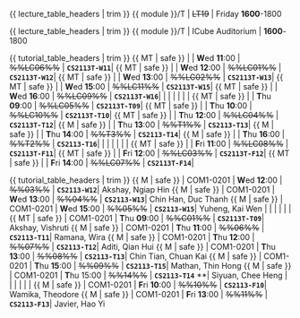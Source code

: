 <span id="lectures-s1">

{{ lecture_table_headers | trim }}
{{ module }}/T | ~~LT19~~ | Friday **1600**-1800
</span>

<span id="lectures-s2">

{{ lecture_table_headers | trim }}
{{ module }}/T | ICube Auditorium | **1600**-1800
</span>

<span id="tutorials-s1">

{{ tutorial_table_headers | trim }}
{{ MT | safe }} | | **W**ed  **11**:00 | ~~%%LC06%%~~ | **`CS2113T-W11`**|
{{ MT | safe }} | | **W**ed  **12**:00 | ~~%%LC01%%~~ | **`CS2113T-W12`**|
{{ MT | safe }} | | **W**ed  **13**:00 | ~~%%LC02%%~~ | **`CS2113T-W13`**|
{{ MT | safe }} | | **W**ed  **15**:00 | ~~%%LC11%%~~ | **`CS2113T-W15`**|
{{ MT | safe }} | | **W**ed  **16**:00 | ~~%%LC09%%~~ | **`CS2113T-W16`**|
 | | | | | |
{{ MT | safe }} | | **T**hu  **09**:00 | ~~%%LC05%%~~ | **`CS2113T-T09`**|
{{ MT | safe }} | | **T**hu  **10**:00 | ~~%%LC10%%~~ | **`CS2113T-T10`**|
{{ MT | safe }} | | **T**hu  **12**:00 | ~~%%LC04%%~~ | **`CS2113T-T12`**|
{{ M | safe }} | | **T**hu  **13**:00 | ~~%%T1%%~~ | **`CS2113-T13`**|
{{ M | safe }} | | **T**hu  **14**:00 | ~~%%T3%%~~ | **`CS2113-T14`**|
{{ M | safe }} | | **T**hu  **16**:00 | ~~%%T2%%~~ | **`CS2113-T16`**|
 | | | | | |
{{ MT | safe }} | | **F**ri  **11**:00 | ~~%%LC08%%~~ | **`CS2113T-F11`**|
{{ MT | safe }} | | **F**ri  **12**:00 | ~~%%LC03%%~~ | **`CS2113T-F12`**|
{{ MT | safe }} | | **F**ri  **14**:00 | ~~%%LC07%%~~ | **`CS2113T-F14`**|
</span>

<span id="tutorials-s2">

{{ tutorial_table_headers | trim }}
{{ M | safe }} | COM1-0201 | **W**ed  **12**:00 | ~~%%03%%~~ | **`CS2113-W12`**| Akshay, Ngiap Hin 
{{ M | safe }} | COM1-0201 | **W**ed  **13**:00 | ~~%%04%%~~ | **`CS2113-W13`**| Chin Han, Duc Thanh
{{ M | safe }} | COM1-0201 | **W**ed  **15**:00 | ~~%%05%%~~ | **`CS2113-W15`**| Yuheng, Kai Wen
 | | | | | |
{{ MT | safe }} | COM1-0201 | **T**hu  **09**:00 | ~~%%C01%%~~ | **`CS2113T-T09`**| Akshay, Vishruti
{{ M | safe }} | COM1-0201 | **T**hu  **11**:00 | ~~%%06%%~~ | **`CS2113-T11`**| Ramana, Wira
{{ M | safe }} | COM1-0201 | **T**hu  **12**:00 | ~~%%07%%~~ | **`CS2113-T12`**| Aditi, Qian Hui
{{ M | safe }} | COM1-0201 | **T**hu  **13**:00 | ~~%%08%%~~ | **`CS2113-T13`**| Chin Tian, Chuan Kai
{{ M | safe }} | COM1-0201 | **T**hu  **15**:00 | ~~%%09%%~~ | **`CS2113-T15`**| Mathan, Thin Hong
{{ M | safe }} | COM1-0201 | **T**hu  15:00 | ~~%%14%%~~ | **`CS2113-T14`** **| Siyuan, Chee Heng
 | | | | | |
{{ M | safe }} | COM1-0201 | **F**ri  **10**:00 | ~~%%10%%~~ | **`CS2113-F10`**| Wamika, Theodore
{{ M | safe }} | COM1-0201 | **F**ri  **13**:00 | ~~%%11%%~~ | **`CS2113-F13`**| Javier, Hao Yi

</span>

<!-- unmounted tutorials
{{ M | safe }} | COM1-0201 | **W**ed  **10**:00 | ~~%%01%%~~ | **`CS2113-W10`**|
{{ M | safe }} | COM1-0201 | **W**ed  **11**:00 | ~~%%02%%~~ | **`CS2113-W11`**|
{{ M | safe }} | COM1-0201 | **F**ri  **12**:00 | ~~%%12%%~~ | **`CS2113-F12`**|
-->